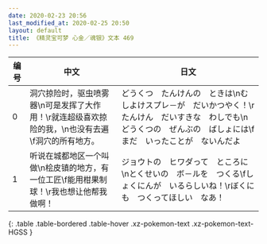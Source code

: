 ```yaml
---
date: 2020-02-23 20:56
last_modified_at: 2020-02-25 20:50
layout: default
title: 《精灵宝可梦 心金／魂银》文本 469
---
```

| 编号 | 中文 | 日文 |
| ---- | ---- | ---- |
| 0 | 洞穴掠险时，驱虫喷雾器\n可是发挥了大作用！\r就连超级喜欢掠险的我，\n也没有去遍\f洞穴的所有地方。 | どうくつ　たんけんの　ときは\nむしよけスプレ－が　だいかつやく！\rたんけん　だいすきな　わしでも\nどうくつの　ぜんぶの　ばしょには\fまだ　いったことが　ないんだよ |
| 1 | 听说在城都地区一个叫做\n桧皮镇的地方，有一位工匠\f能用柑果制球！\r我也想让他帮我做啊！ | ジョウトの　ヒワダって　ところに\nとくせいの　ボ－ルを　つくる\fしょくにんが　いるらしいね！\rぼくにも　つくってほしい　なあ！ |
{: .table .table-bordered .table-hover .xz-pokemon-text .xz-pokemon-text-HGSS }